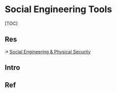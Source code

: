 # Social Engineering Tools

[TOC]



## Res
↗ [Social Engineering & Physical Security](../../../🥇%20Best%20Practice/Social%20Engineering%20&%20Physical%20Security/Social%20Engineering%20&%20Physical%20Security.md)



## Intro


## Ref

